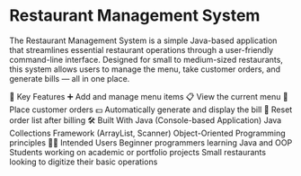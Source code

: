 # Restaurant Management System
The Restaurant Management System is a simple 
Java-based application that streamlines essential
restaurant operations through a user-friendly 
command-line interface. Designed for small to 
medium-sized restaurants, this system allows 
users to manage the menu, take customer orders, 
and generate bills — all in one place.

🔑 Key Features
➕ Add and manage menu items
📋 View the current menu
🛒 Place customer orders
💵 Automatically generate and display the bill
🔄 Reset order list after billing
🛠️ Built With
Java (Console-based Application)
Java Collections Framework (ArrayList, Scanner)
Object-Oriented Programming principles
👨‍💻 Intended Users
Beginner programmers learning Java and OOP
Students working on academic or portfolio projects
Small restaurants looking to digitize their basic operations

